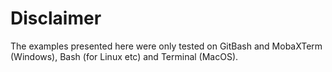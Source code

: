 # Disclaimer

The examples presented here were only tested on GitBash and MobaXTerm (Windows), Bash (for Linux etc) and Terminal (MacOS).
<!-- ### TODO - use case upload-download site log<a id='notes'></a>

You should checkout our [swagger-ui](https://gnss-metadata.eu/__test/site/api-docs) for more details on all the API endpoints and their parameters. You can explore the
API via the swagger-ui and even try it in your browser.

<br>*Back to [Index](#Index)*   -->
